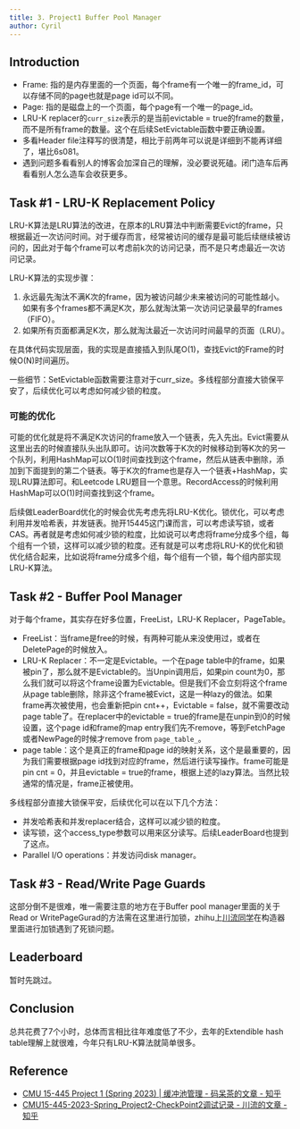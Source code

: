 ```yaml
---
title: 3. Project1 Buffer Pool Manager
author: Cyril
---
```


## Introduction

- Frame: 指的是内存里面的一个页面，每个frame有一个唯一的frame_id，可以存储不同的page也就是page id可以不同。
- Page: 指的是磁盘上的一个页面，每个page有一个唯一的page_id。
- LRU-K replacer的`curr_size`表示的是当前evictable = true的frame的数量，而不是所有frame的数量。这个在后续SetEvictable函数中要正确设置。
- 多看Header file注释写的很清楚，相比于前两年可以说是详细到不能再详细了，堪比6s081。
- 遇到问题多看看别人的博客会加深自己的理解，没必要说死磕。闭门造车后再看看别人怎么造车会收获更多。

## Task #1 - LRU-K Replacement Policy

LRU-K算法是LRU算法的改进，在原本的LRU算法中判断需要Evict的frame，只根据最近一次访问时间。对于缓存而言，经常被访问的缓存是最可能后续继续被访问的，因此对于每个frame可以考虑前k次的访问记录，而不是只考虑最近一次访问记录。

LRU-K算法的实现步骤：

1. 永远最先淘汰不满K次的frame，因为被访问越少未来被访问的可能性越小。如果有多个frames都不满足K次，那么就淘汰第一次访问记录最早的frames（FIFO）。
2. 如果所有页面都满足K次，那么就淘汰最近一次访问时间最早的页面（LRU）。

在具体代码实现层面，我的实现是直接插入到队尾O(1)，查找Evict的Frame的时候O(N)时间遍历。

一些细节：SetEvictable函数需要注意对于curr_size。多线程部分直接大锁保平安了，后续优化可以考虑如何减少锁的粒度。

### 可能的优化

可能的优化就是将不满足K次访问的frame放入一个链表，先入先出。Evict需要从这里出去的时候直接队头出队即可。访问次数等于K次的时候移动到等K次的另一个队列，利用HashMap可以O(1)时间查找到这个frame，然后从链表中删除，添加到下面提到的第二个链表。等于K次的frame也是存入一个链表+HashMap，实现LRU算法即可。和Leetcode LRU题目一个意思。RecordAccess的时候利用HashMap可以O(1)时间查找到这个frame。

后续做LeaderBoard优化的时候会优先考虑先将LRU-K优化。锁优化，可以考虑利用并发哈希表，并发链表。抛开15445这门课而言，可以考虑读写锁，或者CAS。再者就是考虑如何减少锁的粒度，比如说可以考虑将frame分成多个组，每个组有一个锁，这样可以减少锁的粒度。还有就是可以考虑将LRU-K的优化和锁优化结合起来，比如说将frame分成多个组，每个组有一个锁，每个组内部实现LRU-K算法。

## Task #2 - Buffer Pool Manager

对于每个frame，其实存在好多位置，FreeList，LRU-K Replacer，PageTable。

- FreeList：当frame是free的时候，有两种可能从来没使用过，或者在DeletePage的时候放入。
- LRU-K Replacer：不一定是Evictable。一个在page table中的frame，如果被pin了，那么就不是Evictable的。当Unpin调用后，如果pin count为0，那么我们就可以将这个frame设置为Evictable。但是我们不会立刻将这个frame从page table删除，除非这个frame被Evict，这是一种lazy的做法。如果frame再次被使用，也会重新把pin cnt++，Evictable = false，就不需要改动page table了。在replacer中的evictable = true的frame是在unpin到0的时候设置，这个page id和frame的map entry我们先不remove，等到FetchPage或者NewPage的时候才remove from `page_table_`。
- page table：这个是真正的frame和page id的映射关系，这个是最重要的，因为我们需要根据page id找到对应的frame，然后进行读写操作。frame可能是pin cnt = 0，并且evictable = true的frame，根据上述的lazy算法。当然比较通常的情况是，frame正被使用。

多线程部分直接大锁保平安，后续优化可以在以下几个方法：
- 并发哈希表和并发replacer结合，这样可以减少锁的粒度。
- 读写锁，这个access_type参数可以用来区分读写。后续LeaderBoard也提到了这点。
- Parallel I/O operations：并发访问disk manager。

## Task #3 - Read/Write Page Guards

这部分倒不是很难，唯一需要注意的地方在于Buffer pool manager里面的关于Read or WritePageGurad的方法需在这里进行加锁，zhihu上[川流同学](https://zhuanlan.zhihu.com/p/623537651)在构造器里面进行加锁遇到了死锁问题。

## Leaderboard

暂时先跳过。

## Conclusion

总共花费了7个小时，总体而言相比往年难度低了不少，去年的Extendible hash table理解上就很难，今年只有LRU-K算法就简单很多。

## Reference
- [CMU 15-445 Project 1 (Spring 2023) | 缓冲池管理 - 码呆茶的文章 - 知乎](https://zhuanlan.zhihu.com/p/615312257)
- [CMU15-445-2023-Spring_Project2-CheckPoint2调试记录 - 川流的文章 - 知乎](https://zhuanlan.zhihu.com/p/625824365)